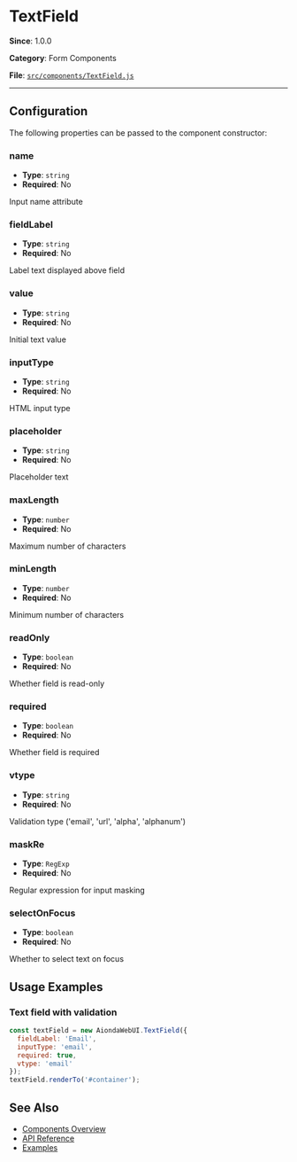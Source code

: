 # TextField



**Since**: 1.0.0

**Category**: Form Components

**File**: [`src/components/TextField.js`](src/components/TextField.js)

---

## Configuration

The following properties can be passed to the component constructor:

### name

- **Type**: `string`
- **Required**: No

Input name attribute

### fieldLabel

- **Type**: `string`
- **Required**: No

Label text displayed above field

### value

- **Type**: `string`
- **Required**: No

Initial text value

### inputType

- **Type**: `string`
- **Required**: No

HTML input type

### placeholder

- **Type**: `string`
- **Required**: No

Placeholder text

### maxLength

- **Type**: `number`
- **Required**: No

Maximum number of characters

### minLength

- **Type**: `number`
- **Required**: No

Minimum number of characters

### readOnly

- **Type**: `boolean`
- **Required**: No

Whether field is read-only

### required

- **Type**: `boolean`
- **Required**: No

Whether field is required

### vtype

- **Type**: `string`
- **Required**: No

Validation type ('email', 'url', 'alpha', 'alphanum')

### maskRe

- **Type**: `RegExp`
- **Required**: No

Regular expression for input masking

### selectOnFocus

- **Type**: `boolean`
- **Required**: No

Whether to select text on focus




## Usage Examples

### Text field with validation


```javascript
const textField = new AiondaWebUI.TextField({
  fieldLabel: 'Email',
  inputType: 'email',
  required: true,
  vtype: 'email'
});
textField.renderTo('#container');
```


## See Also

- [Components Overview](../index.md)
- [API Reference](../api/component.md)
- [Examples](../examples/index.md)